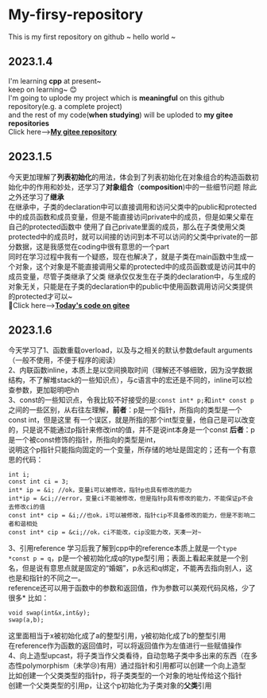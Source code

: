 # My-firsy-repository
This is my  first repository on github ~ hello world ~
## 2023.1.4
I'm learning **cpp** at present~  
keep on learning~ :blush:   
I'm going to uplode my project which is **meaningful** on this github repository(e.g. a complete project)  
and the rest of my code(**when studying**) will be uploded to **my gitee repositories**   
Click here-->[**My gitee repository**](https://gitee.com/C-11nJxxs-web/study)  
## 2023.1.5
今天更加理解了**列表初始化**的用法，体会到了列表初始化在对象组合的构造函数初始化中的作用和妙处，还学习了**对象组合**（**composition**)中的一些细节问题
除此之外还学习了**继承**  
在继承中，子类的declaration中可以直接调用和访问父类中的public和protected中的成员函数和成员变量，但是不能直接访问private中的成员，但是如果父辈在自己的protected函数中
使用了自己private里面的成员，那么在子类使用父类protected中的成员时，就可以间接的访问到本不可以访问的父类中private的一部分数据，这是我感觉在coding中很有意思的一个part  
同时在学习过程中我有一个疑惑，现在也解决了，就是子类在main函数中生成一个对象，这个对象是不能直接调用父辈的protected中的成员函数或是访问其中的成员变量，尽管子类继承了父类
继承仅仅发生在子类的declaration中，与生成的对象无关，只能是在子类的declaration中的public中使用函数调用访问父类提供的protected才可以~  
🐇Click here-->[**Today's code on gitee**](https://gitee.com/C-11nJxxs-web/study/tree/master/cpp/2023.1.5)
## 2023.1.6
今天学习了1、函数重载overload，以及与之相关的默认参数default arguments（一般不使用，不便于程序的阅读）  
2、内联函数inline，本质上是以空间换取时间（理解还不够细致，因为没学数据结构，不了解堆stack的一些知识点），与c语言中的宏还是不同的，inline可以检查参数，更加聪明吧hh  
3、const的一些知识点，令我比较不好接受的是:``const int* p;``和``int* const p``之间的一些区别，从右往左理解，**前者**：p是一个指针，所指向的类型是一个const int，但是这里
有一个误区，就是所指的那个int型变量，他自己是可以改变的，只是说不能通过p指针来修改int的值，并不是说int本身是一个const **后者**：p是一个被const修饰的指针，所指向的类型是int，  
说明这个p指针只能指向固定的一个变量，所存储的地址是固定的；还有一个有意思的代码：  
```
int i;
const int ci = 3;
int* ip = &i; //ok，变量i可以被修改，指针p也具有修改的能力
int*ip = &ci;//error，变量ci不能被修改，但是指针p具有修改的能力，不能保证p不会去修改ci的值
const int* cip = &i;//也ok，i可以被修改，指针cip不具备修改的能力，但是不影响二者和谐相处
const int* cip = &ci;//ok，ci不能改，cip没能力改，天凑一对~  
```
3、引用reference 学习后我了解到cpp中的reference本质上就是一个`type *const p = q`，p是一个被初始化成q的type型引用；表面上看起来就是一个别名，但是说有意思点就是固定的“婚姻”，p永远和q绑定，不能再去指向别人，这也是和指针的不同之一。  
reference还可以用于函数中的参数和返回值，作为参数可以美观代码风格，少了很多* 比如：  
```
void swap(int&x,int&y);
swap(a,b);
```
这里面相当于x被初始化成了a的整型引用，y被初始化成了b的整型引用  
在reference作为函数的返回值时，可以将返回值作为左值进行一些赋值操作  
4、向上造型upcast，将子类当作父类看待，自动忽略子类中多出来的东西（在多态性polymorphism（未学:cry:)有用）通过指针和引用都可以创建一个向上造型  
比如创建一个父类类型的指针p，将子类类型的一个对象的地址传给这个指针  
创建一个父类类型的引用p，让这个p初始化为子类对象的**父类**引用  

